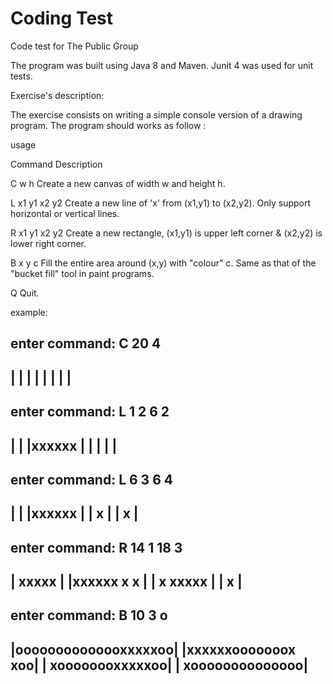 # Coding Test
Code test for The Public Group

The program was built using Java 8 and Maven.
Junit 4 was used for unit tests.

Exercise's description:

The exercise consists on  writing a simple console
version of a drawing program. The program should works
as follow :

usage

Command 	        	Description

C w h           Create a new canvas of width w and height h.

L x1 y1 x2 y2   Create a new line of 'x' from (x1,y1) to (x2,y2). Only support 
                horizontal or vertical lines.
                
R x1 y1 x2 y2   Create a new rectangle, (x1,y1) is upper left corner & (x2,y2) is 
                lower right corner.
                
B x y c         Fill the entire area around (x,y) with "colour" c.
                Same as that of the "bucket fill" tool in paint programs.
                
Q               Quit.

example:

enter command: C 20 4
----------------------
|                    |
|                    |
|                    |
|                    |
----------------------

enter command: L 1 2 6 2
----------------------
|                    |
|xxxxxx              |
|                    |
|                    |
----------------------

enter command: L 6 3 6 4
----------------------
|                    |
|xxxxxx              |
|     x              |
|     x              |
----------------------

enter command: R 14 1 18 3
----------------------
|             xxxxx  |
|xxxxxx       x   x  |
|     x       xxxxx  |
|     x              |
----------------------

enter command: B 10 3 o
----------------------
|oooooooooooooxxxxxoo|
|xxxxxxooooooox   xoo|
|     xoooooooxxxxxoo|
|     xoooooooooooooo|
----------------------